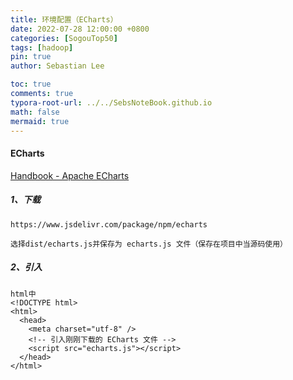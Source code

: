 ```yaml
---
title: 环境配置（ECharts）
date: 2022-07-28 12:00:00 +0800
categories: [SogouTop50]
tags: [hadoop]
pin: true
author: Sebastian Lee

toc: true
comments: true
typora-root-url: ../../SebsNoteBook.github.io
math: false
mermaid: true
---
```


#### ECharts

[Handbook - Apache ECharts](https://echarts.apache.org/handbook/zh/get-started/)

##### 1、下载

```
https://www.jsdelivr.com/package/npm/echarts

选择dist/echarts.js并保存为 echarts.js 文件（保存在项目中当源码使用）
```

##### 2、引入

```
html中
<!DOCTYPE html>
<html>
  <head>
    <meta charset="utf-8" />
    <!-- 引入刚刚下载的 ECharts 文件 -->
    <script src="echarts.js"></script>
  </head>
</html>
```

